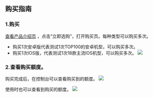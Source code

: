 


## 购买指南

### 1.购买
<a targert="_blank" href="/product/ect">查看产品介绍页</a> ，点击“立即选购”，打开购买页。每种类型可以购买多次。  


- 购买1次安卓版代表测试1次TOP100的安卓机型，可以购买多次。
- 购买1次IOS版，代表测试1次18款主流IOS机型，可以购买多次。
![](http://imgcache.tcecqpoc.fsphere.cn/image/mc.qcloudimg.com/static/img/681b61cdbb16471f7a0677928bfa10b8/image.png)


### 2.查看购买额度。
购买完成后，在控制台可以查看购买到的额度。
![](http://imgcache.tcecqpoc.fsphere.cn/image/mc.qcloudimg.com/static/img/31deadbc1d2027323077f3073eb55721/image.png)

使用时也可以查看到购买的额度。
![](http://imgcache.tcecqpoc.fsphere.cn/image/mc.qcloudimg.com/static/img/98675e1674d1c9e9bda0f59b1b47d5e1/image.png)